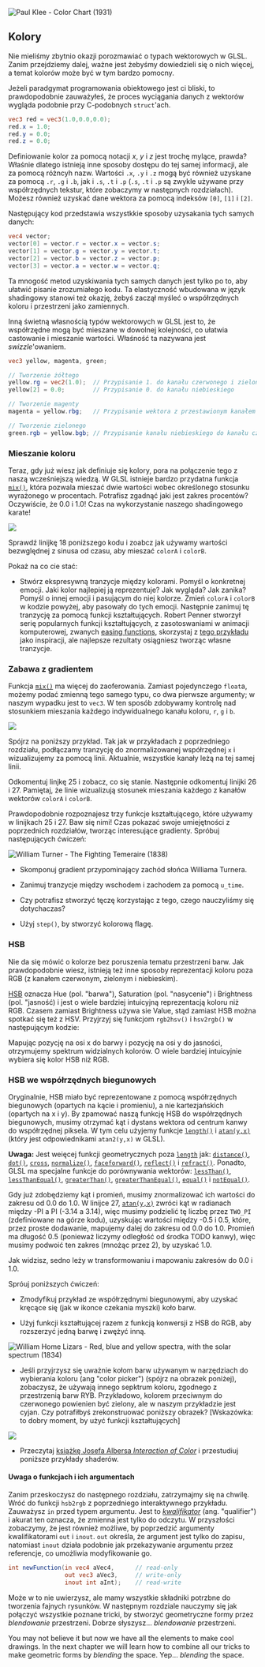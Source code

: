 ![Paul Klee - Color Chart (1931)](klee.jpg)

## Kolory


Nie mieliśmy zbytnio okazji porozmawiać o typach wektorowych w GLSL. 
Zanim przejdziemy dalej, ważne jest żebyśmy dowiedzieli się o nich więcej, a temat kolorów może być w tym bardzo pomocny.

<!-- We haven't much of a chance to talk about GLSL vector types. Before going further it's important to learn more about these variables and the subject of colors is a great way to find out more about them. -->

Jeżeli paradgymat programowania obiektowego jest ci bliski, to prawdopodobnie zauważyłeś, że proces wyciągania danych z wektorów wygląda podobnie przy C-podobnych `struct`'ach.

<!-- If you are familiar with object oriented programming paradigms you've probably noticed that we have been accessing the data inside the vectors like any regular C-like `struct`. -->

```glsl
vec3 red = vec3(1.0,0.0,0.0);
red.x = 1.0;
red.y = 0.0;
red.z = 0.0;
```

Definiowanie kolor za pomocą notacji *x*, *y* i *z* jest trochę mylące, prawda? Właśnie dlatego istnieją inne sposoby dostępu do tej samej informacji, ale za pomocą różncyh nazw. Wartości `.x`, `.y` i `.z` mogą być również uzyskane za pomocą `.r`, `.g` i `.b`, jak i `.s`, `.t` i `.p` (`.s`, `.t` i `.p` są zwykle używane przy współrzędnych tekstur, które zobaczymy w następnych rozdziałach). Możesz również uzyskać dane wektora za pomocą indeksów `[0]`, `[1]` i `[2]`.

<!-- Defining color using an *x*, *y* and *z* notation can be confusing and misleading, right? That's why there are other ways to access this same information, but with different names. The values of `.x`, `.y` and `.z` can also be called `.r`, `.g` and `.b`, and `.s`, `.t` and `.p`. (`.s`, `.t` and `.p` are usually used for spatial coordinates of a texture, which we'll see in a later chapter.) You can also access the data in a vector by using the index position, `[0]`, `[1]` and `[2]`. -->

Następujący kod przedstawia wszystkkie sposoby uzysakania tych samych danych:

<!-- The following lines show all the ways to access the same data: -->

```glsl
vec4 vector;
vector[0] = vector.r = vector.x = vector.s;
vector[1] = vector.g = vector.y = vector.t;
vector[2] = vector.b = vector.z = vector.p;
vector[3] = vector.a = vector.w = vector.q;
```

Ta mnogość metod uzyskiwania tych samych danych jest tylko po to, aby ułatwić pisanie zrozumiałego kodu. Ta elastyczność wbudowana w język shadingowy stanowi też okazję, żebyś zaczął myśleć o współrzędnych koloru i przestrzeni jako zamiennych.

<!-- These different ways of pointing to the variables inside a vector are just nomenclatures designed to help you write clear code. This flexibility embedded in shading language is a door for you to start thinking interchangeably about color and space coordinates. -->

Inną świetną własnością typów wektorowych w GLSL jest to, że współrzędne mogą być mieszane w dowolnej kolejności, co ułatwia castowanie i mieszanie wartości. Właśność ta nazywana jest *swizzle*'owaniem.

<!-- Another great feature of vector types in GLSL is that the properties can be combined in any order you want, which makes it easy to cast and mix values. This ability is called *swizzle*. -->

```glsl
vec3 yellow, magenta, green;

// Tworzenie żółtego
yellow.rg = vec2(1.0);  // Przypisanie 1. do kanału czerwonego i zielonego
yellow[2] = 0.0;        // Przypisanie 0. do kanału niebieskiego

// Tworzenie magenty
magenta = yellow.rbg;   // Przypisanie wektora z przestawionym kanałem zielonym i niebieskim

// Tworzenie zielonego
green.rgb = yellow.bgb; // Przypisanie kanału niebieskiego do kanału czerwonego i niebieskiego
```
<!-- 
```glsl
vec3 yellow, magenta, green;

// Making Yellow
yellow.rg = vec2(1.0);  // Assigning 1. to red and green channels
yellow[2] = 0.0;        // Assigning 0. to blue channel

// Making Magenta
magenta = yellow.rbg;   // Assign the channels with green and blue swapped

// Making Green
green.rgb = yellow.bgb; // Assign the blue channel of Yellow (0) to red and blue channels
``` -->

### Mieszanie koloru 

Teraz, gdy już wiesz jak definiuje się kolory, pora na połączenie tego z naszą wcześniejszą wiedzą. W GLSL istnieje bardzo przydatna funkcja [`mix()`](../glossary/?search=mix), która pozwala mieszać dwie wartości wobec określonego stosunku wyrażonego w procentach. Potrafisz zgadnąć jaki jest zakres procentów? Oczywiście, że 0.0 i 1.0! Czas na wykorzystanie naszego shadingowego karate!

<!-- Now that you know how colors are defined, it's time to integrate this with our previous knowledge. In GLSL there is a very useful function, [`mix()`](../glossary/?search=mix), that lets you mix two values in percentages. Can you guess what the percentage range is? Yes, values between 0.0 and 1.0! Which is perfect for you, after those long hours practicing your karate moves with the fence - it is time to use them! -->

![](mix-f.jpg)

Sprawdź linijkę 18 poniższego kodu i zoabcz jak używamy wartości bezwględnej z sinusa od czasu, aby mieszać `colorA` i `colorB`.

<!-- Check the following code at line 18 and see how we are using the absolute values of a sin wave over time to mix `colorA` and `colorB`. -->

<div class="codeAndCanvas" data="mix.frag"></div>

Pokaż na co cie stać:

<!-- Show off your skills by: -->

* Stwórz ekspresywną tranzycje między kolorami. Pomyśl o konkretnej emocji. Jaki kolor najlepiej ją reprezentuje? Jak wygląda? Jak zanika? Pomyśl o innej emocji i pasującym do niej kolorze. Zmień `colorA` i `colorB` w kodzie powyżej, aby pasowały do tych emocji. Następnie zanimuj tę tranzycję za pomocą funkcji kształtujących. Robert Penner stworzył serię popularnych funkcji kształtujących, z zasotoswaniami w animacji komputerowej, zwanych [easing functions](http://easings.net/), skorzystaj z [tego przykładu](../edit.php#06/easing.frag) jako inspiracji, ale najlepsze rezultaty osiągniesz tworząc własne tranzycje.

<!-- * Make an expressive transition between colors. Think of a particular emotion. What color seems most representative of it? How does it appear? How does it fade away? Think of another emotion and the matching color for it. Change the beginning and ending color of the above code to match those emotions. Then animate the transition using shaping functions. Robert Penner developed a series of popular shaping functions for computer animation known as [easing functions](http://easings.net/), you can use [this example](../edit.php#06/easing.frag) as research and inspiration but the best result will come from making your own transitions. -->

### Zabawa z gradientem

Funkcja [`mix()`](../glossary/?search=mix) ma więcej do zaoferowania. Zamiast pojedynczego `float`a, możemy podać zmienną tego samego typu, co dwa pierwsze argumenty; w naszym wypadku jest to `vec3`. W ten sposób zdobywamy kontrolę nad stosunkiem mieszania  każdego indywidualnego kanału koloru, `r`, `g` i `b`.

<!-- The [`mix()`](../glossary/?search=mix) function has more to offer. Instead of a single `float`, we can pass a variable type that matches the two first arguments, in our case a `vec3`. By doing that we gain control over the mixing percentages of each individual color channel, `r`, `g` and `b`. -->

![](mix-vec.jpg)

Spójrz na poniższy przykład. Tak jak w przykładach z poprzedniego rozdziału, podłączamy tranzycję do znormalizowanej współrzędnej `x` i wizualizujemy za pomocą linii. Aktualnie, wszystkie kanały leżą na tej samej linii.
<!-- 
Take a look at the following example. Like the examples in the previous chapter, we are hooking the transition to the normalized *x* coordinate and visualizing it with a line. Right now all the channels go along the same line. -->

Odkomentuj linjkę 25 i zobacz, co się stanie. Następnie odkomentuj linijki 26 i 27. Pamiętaj, że linie wizualizują stosunek mieszania każdego z kanałów wektorów `colorA` i `colorB`. 

<!-- Now, uncomment line number 25 and watch what happens. Then try uncommenting lines 26 and 27. Remember that the lines visualize the amount of `colorA` and `colorB` to mix per channel. -->

<div class="codeAndCanvas" data="gradient.frag"></div>

Prawdopodobnie rozpoznajesz trzy funkcje kształtującego, które używamy w linijkach 25 i 27. Baw się nimi! Czas pokazać swoje umiejętności z poprzednich rozdziałów, tworząc interesujące gradienty. Spróbuj następujących ćwiczeń:

![William Turner - The Fighting Temeraire (1838)](turner.jpg)

* Skomponuj gradient przypominający zachód słońca Williama Turnera.

* Zanimuj tranzycje między wschodem i zachodem za pomocą `u_time`.

* Czy potrafisz stworzyć tęczę korzystając z tego, czego nauczyliśmy się dotychaczas?

* Użyj `step()`, by stworzyć kolorową flagę.

<!-- You probably recognize the three shaping functions we are using on lines 25 to 27. Play with them! It's time for you to explore and show off your skills from the previous chapter and make interesting gradients. Try the following exercises:

![William Turner - The Fighting Temeraire (1838)](turner.jpg)

* Compose a gradient that resembles a William Turner sunset

* Animate a transition between a sunrise and sunset using `u_time`.

* Can you make a rainbow using what we have learned so far?

* Use the `step()` function to create a colorful flag. -->

### HSB

Nie da się mówić o kolorze bez poruszenia tematu przestrzeni barw. Jak prawdopodobnie wiesz, istnieją też inne sposoby reprezentacji koloru poza RGB (z kanałem czerwonym, zielonym i niebieskim). 

[HSB](http://en.wikipedia.org/wiki/HSL_and_HSV) oznacza Hue (pol. "barwa"), Saturation (pol. "nasycenie") i Brightness (pol. "jasność) i jest o wiele bardziej intuicyjną reprezentacją koloru niż RGB. Czasem zamiast Brightness używa sie Value, stąd zamiast HSB można spotkać się też z HSV. Przyjrzyj się funkcjom `rgb2hsv()` i `hsv2rgb()` w następującym kodzie:

<!-- We can't talk about color without speaking about color space. As you probably know there are different ways to organize color besides by red, green and blue channels. -->

<!-- [HSB](http://en.wikipedia.org/wiki/HSL_and_HSV) stands for Hue, Saturation and Brightness (or Value) and is a more intuitive and useful organization of colors. Take a moment to read the `rgb2hsv()` and `hsv2rgb()` functions in the following code. -->

Mapując pozycję na osi x do barwy i pozycję na osi y do jasności, otrzymujemy spektrum widzialnych kolorów. O wiele bardziej intuicyjnie wybiera się kolor HSB niż RGB.

<!-- By mapping the position on the x axis to the Hue and the position on the y axis to the Brightness, we obtain a nice spectrum of visible colors. This spatial distribution of color can be very handy; it's more intuitive to pick a color with HSB than with RGB. -->

<div class="codeAndCanvas" data="hsb.frag"></div>

### HSB we współrzędnych biegunowych

Oryginalnie, HSB miało być reprezentowane z pomocą współrzędnych biegunowych (opartych na kącie i promieniu), a nie kartezjańskich (opartych na x i y). By zpamować naszą funkcję HSB do współrzędnych biegunowych, musimy otrzymać kąt i dystans wektora od centrum kanwy do współrzędnej piksela. W tym celu użyjemy funkcje [`length()`](../glossary/?search=length) i [`atan(y,x)`](../glossary/?search=atan) (który jest odpowiednikami `atan2(y,x)` w GLSL).

<!-- HSB was originally designed to be represented in polar coordinates (based on the angle and radius) instead of cartesian coordinates (based on x and y). To map our HSB function to polar coordinates we need to obtain the angle and distance from the center of the billboard to the pixel coordinate. For that we will use the [`length()`](../glossary/?search=length) function and [`atan(y,x)`](../glossary/?search=atan) (which is the GLSL version of the commonly used `atan2(y,x)`).   -->

<!-- TODO Używając wektorów i funkcji trygonometrycznych, `vec2`, `vec3` i `vec4` traktowane są jak wektory nawet jeśli reprezentują kolor. Zaczniemy traktować kolory i wektory bardzo podobnie.  -->

<!-- When using vector and trigonometric functions, `vec2`, `vec3` and `vec4` are treated as vectors even when they represent colors. We will start treating colors and vectors similarly, in fact you will come to find this conceptual flexibility very empowering. -->

**Uwaga:** Jest weięcej funkcji geometrycznych poza [`length`](../glossary/?search=length) jak: [`distance()`](../glossary/?search=distance), [`dot()`](../glossary/?search=dot), [`cross`](../glossary/?search=cross), [`normalize()`](../glossary/?search=normalize), [`faceforward()`](../glossary/?search=faceforward), [`reflect()`](../glossary/?search=reflect) i [`refract()`](../glossary/?search=refract). Ponadto, GLSL ma specjalne funkcje do porównywania wektorów: [`lessThan()`](../glossary/?search=lessThan), [`lessThanEqual()`](../glossary/?search=lessThanEqual), [`greaterThan()`](../glossary/?search=greaterThan), [`greaterThanEqual()`](../glossary/?search=greaterThanEqual), [`equal()`](../glossary/?search=equal) i [`notEqual()`](../glossary/?search=notEqual).

<!-- **Note:** If you were wondering, there are more geometric functions besides [`length`](../glossary/?search=length) like: [`distance()`](../glossary/?search=distance), [`dot()`](../glossary/?search=dot), [`cross`](../glossary/?search=cross), [`normalize()`](../glossary/?search=normalize), [`faceforward()`](../glossary/?search=faceforward), [`reflect()`](../glossary/?search=reflect) and [`refract()`](../glossary/?search=refract). Also GLSL has special vector relational functions such as: [`lessThan()`](../glossary/?search=lessThan), [`lessThanEqual()`](../glossary/?search=lessThanEqual), [`greaterThan()`](../glossary/?search=greaterThan), [`greaterThanEqual()`](../glossary/?search=greaterThanEqual), [`equal()`](../glossary/?search=equal) and [`notEqual()`](../glossary/?search=notEqual). -->

Gdy już zdobędziemy kąt i promień, musimy znormalizować ich wartości do zakresu od 0.0 do 1.0. W linijce 27, [`atan(y,x)`](../glossary/?search=atan) zwróci kąt w radianach między -PI a PI (-3.14 a 3.14), więc musimy podzielić tę liczbę przez `TWO_PI` (zdefiniowane na górze kodu), uzyskując wartości między -0.5 i 0.5, które, przez proste dodawanie, mapujemy dalej do zakresu od 0.0 do 1.0. Promień ma długość 0.5 (ponieważ liczymy odległość od środka TODO kanwy), więc musimy podwoić ten zakres (mnożąc przez 2), by uzyskać 1.0.

<!-- Once we obtain the angle and length we need to “normalize” their values to the range between 0.0 to 1.0. On line 27, [`atan(y,x)`](../glossary/?search=atan) will return an angle in radians between -PI and PI (-3.14 to 3.14), so we need to divide this number by `TWO_PI` (defined at the top of the code) to get values between -0.5 to 0.5, which by simple addition we change to the desired range of 0.0 to 1.0. The radius will return a maximum of 0.5 (because we are calculating the distance from the center of the viewport) so we need to double this range (by multiplying by two) to get a maximum of 1.0. -->

Jak widzisz, sedno leży w transformowaniu i mapowaniu zakresów do 0.0 i 1.0.

<!-- As you can see, our game here is all about transforming and mapping ranges to the 0.0 to 1.0 that we like. -->

<div class="codeAndCanvas" data="hsb-colorwheel.frag"></div>

Spróuj poniższych ćwiczeń:

<!-- Try the following exercises: -->

* Zmodyfikuj przykład ze współrzędnymi biegunowymi, aby uzyskać kręcące się (jak w ikonce czekania myszki) koło barw.

* Użyj funkcji kształtującej razem z funkcją konwersji z HSB do RGB, aby rozszerzyć jedną barwę i zwężyć inną.


<!-- * Modify the polar example to get a spinning color wheel, just like the waiting mouse icon.

* Use a shaping function together with the conversion function from HSB to RGB to expand a particular hue value and shrink the rest. -->

![William Home Lizars - Red, blue and yellow spectra, with the solar spectrum (1834)](spectrums.jpg)

* Jeśli przyjrzysz się uważnie kołom barw używanym w narzędziach do wybierania koloru (ang "color picker") (spójrz na obrazek poniżej), zobaczysz, że używają innego sepktrum koloru, zgodnego z przestrzenią barw RYB. Przykładowo, kolorem przeciwnym do czerwonego powienien być zielony, ale w naszym przykładzie jest cyjan. Czy potrafiłbyś zrekonstruować poniższy obrazek? [Wskazówka: to dobry moment, by użyć funkcji kształtujących]

<!-- * If you look closely at the color wheel used on color pickers (see the image below), they use a different spectrum according to RYB color space. For example, the opposite color of red should be green, but in our example it is cyan. Can you find a way to fix that in order to look exactly like the following image? [Hint: this is a great moment to use shaping functions.] -->

![](colorwheel.png)

* Przeczytaj [książkę Josefa Albersa _Interaction of Color_](http://www.goodreads.com/book/show/111113.Interaction_of_Color) i przestudiuj poniższe przykłady shaderów.

<!-- * Read [Josef Albers' book Interaction of Color](http://www.goodreads.com/book/show/111113.Interaction_of_Color) and use the following shaders examples as practice. -->

<div class="glslGallery" data="160505191155,160505193939,160505200330,160509131554,160509131509,160509131420,160509131240" data-properties="clickRun:editor,openFrameIcon:false,showAuthor:false"></div>

#### Uwaga o funkcjach i ich argumentach

Zanim przeskoczysz do następnego rozdziału, zatrzymajmy się na chwilę. Wróć do funkcji `hsb2rgb` z poprzedniego interaktywnego przykładu. Zauważysz `in` przed typem argumentu. Jest to [*kwalifikator*](http://www.shaderific.com/glsl-qualifiers/#inputqualifier) (ang. "qualifier") i akurat ten oznacza, że zmienna jest tylko do odczytu. W przyszłości zobaczymy, że jest również możliwe, by poprzedzić argumenty kwalifikatorami `out` i `inout`. `out` określa, że argument jest tylko do zapisu, natomiast `inout` działa podobnie jak przekazywanie argumentu przez referencje, co umożliwia modyfikowanie go. 

<!-- Before jumping to the next chapter let’s stop and rewind. Go back and take look at the functions in previous examples. You will notice `in` before the type of the arguments. This is a [*qualifier*](http://www.shaderific.com/glsl-qualifiers/#inputqualifier) and in this case it specifies that the variable is read only. In future examples we will see that it is also possible to define arguments as `out` or `inout`. This last one, `inout`, is conceptually similar to passing an argument by reference which will give us the possibility to modify a passed variable. -->

```glsl
int newFunction(in vec4 aVec4,      // read-only
                out vec3 aVec3,     // write-only
                inout int aInt);    // read-write
```

Może w to nie uwierzysz, ale mamy wszystkie składniki potrzbne do tworzenia fajnych rysunków. W następnym rozdziale nauczymy się jak połączyć wszystkie poznane tricki, by stworzyć geometryczne formy przez *blendowanie* przestrzeni. Dobrze słyszysz... *blendowanie* przestrzeni.

You may not believe it but now we have all the elements to make cool drawings. In the next chapter we will learn how to combine all our tricks to make geometric forms by *blending* the space. Yep... *blending* the space.
